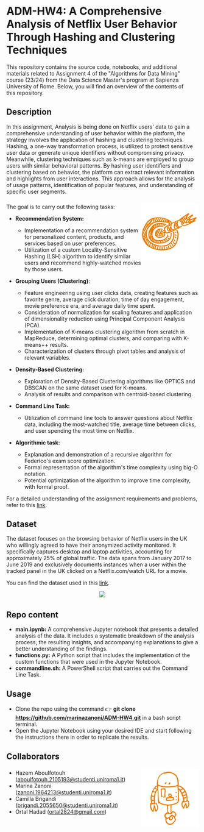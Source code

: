 # ADM-HW4: A Comprehensive Analysis of Netflix User Behavior Through Hashing and Clustering Techniques
This repository contains the source code, notebooks, and additional materials related to Assignment 4 of the "Algorithms for Data Mining" course (23/24) from the Data Science Master's program at Sapienza University of Rome. Below, you will find an overview of the contents of this repository.



## Description

In this assignment, Analysis is being done on Netflix users' data to gain a comprehensive understanding of user behavior within the platform, the strategy involves the application of hashing and clustering techniques. Hashing, a one-way transformation process, is utilized to protect sensitive user data or generate unique identifiers without compromising privacy. Meanwhile, clustering techniques such as k-means are employed to group users with similar behavioral patterns. By hashing user identifiers and clustering based on behavior, the platform can extract relevant information and highlights from user interactions. This approach allows for the analysis of usage patterns, identification of popular features, and understanding of specific user segments.

### <img src="/images/target.png" width="150" height="150" align="right" />


The goal is to carry out the following tasks:
- **Recommendation System:**
  - Implementation of a recommendation system for personalized content, products, and services based on user preferences.
  - Utilization of a custom Locality-Sensitive Hashing (LSH) algorithm to identify similar users and recommend highly-watched movies by those users.
  
- **Grouping Users (Clustering)**:

  - Feature engineering using user clicks data, creating features such as favorite genre, average click duration, time of day engagement, movie preference era, and     average daily time spent.
  - Consideration of normalization for scaling features and application of dimensionality reduction using Principal Component Analysis (PCA).
  - Implementation of K-means clustering algorithm from scratch in MapReduce, determining optimal clusters, and comparing with K-means++ results.
  - Characterization of clusters through pivot tables and analysis of relevant variables.
  
- **Density-Based Clustering:**
  - Exploration of Density-Based Clustering algorithms like OPTICS and DBSCAN on the same dataset used for K-means.
  - Analysis of results and comparison with centroid-based clustering.
    
- **Command Line Task:**

  - Utilization of command line tools to answer questions about Netflix data, including the most-watched title, average time between clicks, and user spending the most time on Netflix.
    
- **Algorithmic task:**
  - Explanation and demonstration of a recursive algorithm for Federico's exam score optimization.
  - Formal representation of the algorithm's time complexity using big-O notation.
  - Potential optimization of the algorithm to improve time complexity, with formal proof.


For a detailed understanding of the assignment requirements and problems, refer to this [link](https://github.com/Sapienza-University-Rome/ADM/tree/master/2023/Homework_4).



## Dataset
  The dataset focuses on the browsing behavior of Netflix users in the UK who willingly agreed to have their anonymized activity monitored. It specifically captures desktop and laptop activities, accounting for approximately 25% of global traffic. The data spans from January 2017 to June 2019 and exclusively documents instances when a user within the tracked panel in the UK clicked on a Netflix.com/watch URL for a movie. 

You can find the dataset used in this [link](https://www.kaggle.com/datasets/vodclickstream/netflix-audience-behaviour-uk-movies).

<p align="center">
<img src="https://recoai.net/wp-content/uploads/2022/04/netflix.jpg" width = 600>
</p>

## Repo content

- **main.ipynb:** A comprehensive Jupyter notebook that presents a detailed analysis of the data. It includes a systematic breakdown of the analysis process, the resulting insights, and accompanying explanations to give a better understanding of the findings.
- **functions.py:** A Python script that includes the implementation of the custom functions that were used in the Jupyter Notebook.
- **commandline.sh:** A PowerShell script that carries out the Command Line Task.


## Usage
- Clone the repo using the command 👉 **git clone https://github.com/marinazanoni/ADM-HW4.git** in a bash script terminal.
- Open the Jupyter Notebook using your desired IDE and start following the instructions there in order to replicate the results.

## Collaborators
### <img src="/images/robot.png" width="150" height="150" align="right" />
- Hazem Aboulfotouh (aboulfotouh.2105193@studenti.uniroma1.it)
- Marina Zanoni (zanoni.1964213@studenti.uniroma1.it)
- Camilla Brigandi (brigandi.2055650@studenti.uniroma1.it)
- Ortal Hadad (ortal2824@gmail.com)


